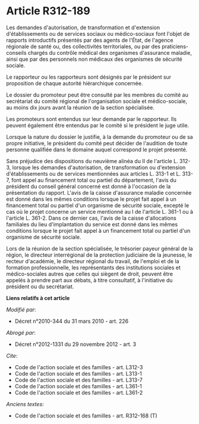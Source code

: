 # Article R312-189

Les demandes d'autorisation, de transformation et d'extension d'établissements ou de services sociaux ou médico-sociaux font
l'objet de rapports introductifs présentés par des agents de l'État, de l'agence régionale de santé ou, des collectivités
territoriales, ou par des praticiens-conseils chargés du contrôle médical des organismes d'assurance maladie, ainsi que par
des personnels non médicaux des organismes de sécurité sociale. 

Le rapporteur ou les rapporteurs sont désignés par le président sur proposition de chaque autorité hiérarchique concernée. 

Le dossier du promoteur peut être consulté par les membres du comité au secrétariat du comité régional de l'organisation
sociale et médico-sociale, au moins dix jours avant la réunion de la section spécialisée. 

Les promoteurs sont entendus sur leur demande par le rapporteur. Ils peuvent également être entendus par le comité si le
président le juge utile. 

Lorsque la nature du dossier le justifie, à la demande du promoteur ou de sa propre initiative, le président du comité peut
décider de l'audition de toute personne qualifiée dans le domaine auquel correspond le projet présenté. 

Sans préjudice des dispositions du neuvième alinéa du II de l'article L. 312-3, lorsque les demandes d'autorisation, de
transformation ou d'extension d'établissements ou de services mentionnées aux articles L. 313-1 et L. 313-7, font appel au
financement total ou partiel du département, l'avis du président du conseil général concerné est donné à l'occasion de la
présentation du rapport. L'avis de la caisse d'assurance maladie concernée est donné dans les mêmes conditions lorsque le
projet fait appel à un financement total ou partiel d'un organisme de sécurité sociale, excepté le cas où le projet concerne
un service mentionné au I de l'article L. 361-1 ou à l'article L. 361-2. Dans ce dernier cas, l'avis de la caisse
d'allocations familiales du lieu d'implantation du service est donné dans les mêmes conditions lorsque le projet fait appel à
un financement total ou partiel d'un organisme de sécurité sociale. 

Lors de la réunion de la section spécialisée, le trésorier payeur général de la région, le        directeur interrégional de
la protection judiciaire de la jeunesse, le recteur d'académie, le directeur régional du travail, de l'emploi et de la
formation professionnelle, les représentants des institutions sociales et médico-sociales autres que celles qui siègent de
droit, peuvent être appelés à prendre part aux débats, à titre consultatif, à l'initiative du président ou du secrétariat.

**Liens relatifs à cet article**

_Modifié par_:

  - Décret n°2010-344 du 31 mars 2010 - art. 226

_Abrogé par_:

  - Décret n°2012-1331 du 29 novembre 2012 - art. 3

_Cite_:

  - Code de l'action sociale et des familles - art. L312-3
  - Code de l'action sociale et des familles - art. L313-1
  - Code de l'action sociale et des familles - art. L313-7
  - Code de l'action sociale et des familles - art. L361-1
  - Code de l'action sociale et des familles - art. L361-2

_Anciens textes_:

  - Code de l'action sociale et des familles - art. R312-168 (T)
